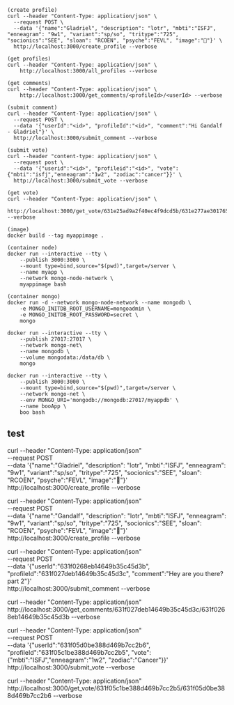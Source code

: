 ```shell
(create profile)
curl --header "Content-Type: application/json" \
  --request POST \
  --data '{"name":"Gladriel", "description": "lotr", "mbti":"ISFJ", "enneagram": "9w1", "variant":"sp/so", "tritype":"725", "socionics":"SEE", "sloan": "RCOEN", "psyche":"FEVL", "image":"🥸"}' \
  http://localhost:3000/create_profile --verbose

(get profiles)
curl --header "Content-Type: application/json" \
    http://localhost:3000/all_profiles --verbose

(get comments)
curl --header "Content-Type: application/json" \
    http://localhost:3000/get_comments/<profileId>/<userId> --verbose

(submit comment)
curl --header "Content-Type: application/json" \
  --request POST \
  --data '{"userId":"<id>", "profileId":"<id>", "comment":"Hi Gandalf - Gladriel"}' \
  http://localhost:3000/submit_comment --verbose

(submit vote)
curl --header "content-type: application/json" \
  --request post \
  --data '{"userid":"<id>", "profileid":"<id>", "vote":{"mbti":"isfj","enneagram":"1w2", "zodiac":"cancer"}}' \
  http://localhost:3000/submit_vote --verbose

(get vote)
curl --header "Content-Type: application/json" \
    http://localhost:3000/get_vote/631e25ad9a2f40ec4f9dcd5b/631e277ae30176554953bd9b --verbose

(image)
docker build --tag myappimage .

(container node)
docker run --interactive --tty \
    --publish 3000:3000 \
    --mount type=bind,source="$(pwd)",target=/server \
    --name myapp \
    --network mongo-node-network \
    myappimage bash

(container mongo)
docker run -d --network mongo-node-network --name mongodb \
	-e MONGO_INITDB_ROOT_USERNAME=mongoadmin \
	-e MONGO_INITDB_ROOT_PASSWORD=secret \
	mongo

docker run --interactive --tty \
    --publish 27017:27017 \
    --network mongo-net\
    --name mongodb \
    --volume mongodata:/data/db \
	mongo

docker run --interactive --tty \
    --publish 3000:3000 \
    --mount type=bind,source="$(pwd)",target=/server \
    --network mongo-net \
    --env MONGO_URI='mongodb://mongodb:27017/myappdb' \
    --name booApp \
    boo bash
```

## test
curl --header "Content-Type: application/json" \
  --request POST \
  --data '{"name":"Gladriel", "description": "lotr", "mbti":"ISFJ", "enneagram": "9w1", "variant":"sp/so", "tritype":"725", "socionics":"SEE", "sloan": "RCOEN", "psyche":"FEVL", "image":"🧝"}' \
  http://localhost:3000/create_profile --verbose


curl --header "Content-Type: application/json" \
  --request POST \
  --data '{"name":"Gandalf", "description": "lotr", "mbti":"ISFJ", "enneagram": "9w1", "variant":"sp/so", "tritype":"725", "socionics":"SEE", "sloan": "RCOEN", "psyche":"FEVL", "image":"🥸"}' \
  http://localhost:3000/create_profile --verbose


curl --header "Content-Type: application/json" \
  --request POST \
  --data '{"userId":"631f0268eb14649b35c45d3b", "profileId":"631f027deb14649b35c45d3c", "comment":"Hey are you there? part 2"}' \
  http://localhost:3000/submit_comment --verbose


curl --header "Content-Type: application/json" \
    http://localhost:3000/get_comments/631f027deb14649b35c45d3c/631f0268eb14649b35c45d3b --verbose

curl --header "Content-Type: application/json" \
  --request POST \
  --data '{"userId":"631f05d0be388d469b7cc2b6", "profileId":"631f05c1be388d469b7cc2b5", "vote":{"mbti":"ISFJ","enneagram":"1w2", "zodiac":"Cancer"}}' \
  http://localhost:3000/submit_vote --verbose

curl --header "Content-Type: application/json" \
    http://localhost:3000/get_vote/631f05c1be388d469b7cc2b5/631f05d0be388d469b7cc2b6 --verbose